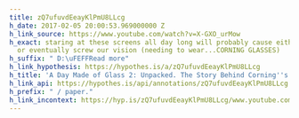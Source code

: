 ```yaml
---
title: zQ7ufuvdEeayKlPmU8LLcg
h_date: 2017-02-05 20:00:53.969000000 Z
h_link_source: https://www.youtube.com/watch?v=X-GXO_urMow
h_exact: staring at these screens all day long will probably cause either a headache,
  or eventually screw our vision (needing to wear...CORNING GLASSES)
h_suffix: " D:\uFEFFRead more"
h_link_hypothesis: https://hypothes.is/a/zQ7ufuvdEeayKlPmU8LLcg
h_title: 'A Day Made of Glass 2: Unpacked. The Story Behind Corning''s Vision. (2012)'
h_link_api: https://hypothes.is/api/annotations/zQ7ufuvdEeayKlPmU8LLcg
h_prefix: " / paper."
h_link_incontext: https://hyp.is/zQ7ufuvdEeayKlPmU8LLcg/www.youtube.com/watch?v=X-GXO_urMow
---
```


